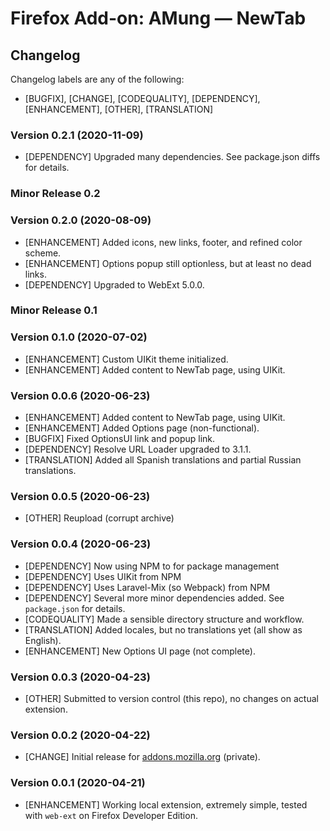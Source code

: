 # Firefox Add-on: AMung — NewTab

## Changelog

Changelog labels are any of the following:

- [BUGFIX], [CHANGE], [CODEQUALITY], [DEPENDENCY], [ENHANCEMENT], [OTHER], [TRANSLATION]

### Version 0.2.1 (2020-11-09)

- [DEPENDENCY] Upgraded many dependencies. See package.json diffs for details.

### Minor Release 0.2

### Version 0.2.0 (2020-08-09)

- [ENHANCEMENT] Added icons, new links, footer, and refined color scheme.
- [ENHANCEMENT] Options popup still optionless, but at least no dead links.
- [DEPENDENCY] Upgraded to WebExt 5.0.0.

### Minor Release 0.1

### Version 0.1.0 (2020-07-02)

- [ENHANCEMENT] Custom UIKit theme initialized.
- [ENHANCEMENT] Added content to NewTab page, using UIKit.

### Version 0.0.6 (2020-06-23)

- [ENHANCEMENT] Added content to NewTab page, using UIKit.
- [ENHANCEMENT] Added Options page (non-functional).
- [BUGFIX] Fixed OptionsUI link and popup link.
- [DEPENDENCY] Resolve URL Loader upgraded to 3.1.1.
- [TRANSLATION] Added all Spanish translations and partial Russian translations.

### Version 0.0.5 (2020-06-23)

- [OTHER] Reupload (corrupt archive)

### Version 0.0.4 (2020-06-23)

- [DEPENDENCY] Now using NPM to for package management
- [DEPENDENCY] Uses UIKit from NPM
- [DEPENDENCY] Uses Laravel-Mix (so Webpack) from NPM
- [DEPENDENCY] Several more minor dependencies added. See `package.json` for details.
- [CODEQUALITY] Made a sensible directory structure and workflow.
- [TRANSLATION] Added locales, but no translations yet (all show as English).
- [ENHANCEMENT] New Options UI page (not complete).

### Version 0.0.3 (2020-04-23)

- [OTHER] Submitted to version control (this repo), no changes on actual extension.

### Version 0.0.2 (2020-04-22)

- [CHANGE] Initial release for [addons.mozilla.org](https://addons.mozilla.org/en-US/developers/addon/be49d58ab9ec415cad53) (private).

### Version 0.0.1 (2020-04-21)

- [ENHANCEMENT] Working local extension, extremely simple, tested with `web-ext` on Firefox Developer Edition.
